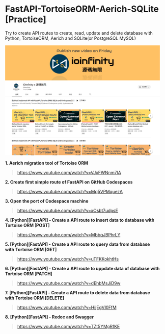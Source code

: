 # FastAPI-TortoiseORM-Aerich-SQLite [Practice]

Try to create API routes to create, read, update and delete database with Python, TortoiseORM, Aerich and SQLite(or PostgreSQL MySQL)


 ![alt IOInfinity x 源碼無限](./ioinfinity-YT.png)
 
 

**1. Aerich migration tool of Tortoise ORM**

> https://www.youtube.com/watch?v=VJxFWNnm7IA

**2. Create first simple route of FastAPI on GitHub Codespaces**

> https://www.youtube.com/watch?v=Mq5VPMquezA

**3. Open the port of Codespace machine**
 
> https://www.youtube.com/watch?v=xOsbt7udpsE


**4. [Python][FastAPI] - Create a API route to insert data to database with Tortoise ORM [POST]**

> https://www.youtube.com/watch?v=MbbqJBPhrLY


**5. [Python][FastAPI] - Create a API route to query data from database with Tortoise ORM [GET]**

> https://www.youtube.com/watch?v=uTFKKokhtHs


**6. [Python][FastAPI] - Create a API route to uppdate data of database with Tortoise ORM [PATCH]**

> https://www.youtube.com/watch?v=dEhbMsJiD9w


**7. [Python][FastAPI] - Create a API route to delete data from database with Tortoise ORM [DELETE]**

> https://www.youtube.com/watch?v=HijEgVI0FfM


**8. [Python][FastAPI] - Redoc and Swagger**

> https://www.youtube.com/watch?v=TZt5YMgR1KE
